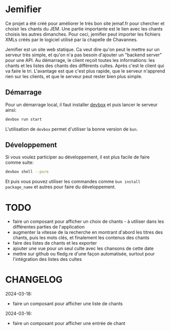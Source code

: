 # Jemifier

Ce projet a été créé pour améliorer le très bon site jemaf.fr pour chercher et choisir les chants du JEM.
Une partie importante est le lien avec les chants choisis les autres dimanches.
Pour ceci, jemifier peut importer les fichiers XMLs créés par le logiciel utilisé par la
chapelle de Chavannes.

Jemifier est un site web statique. 
Ca veut dire qu'on peut le mettre sur un serveur très simple, et qu'on n'a pas besoin d'ajouter un
"backend server" pour une API.
Au démarrage, le client reçoit toutes les informations: les chants et les listes des chants des différents
cultes.
Après c'est le client qui va faire le tri.
L'avantage est que c'est plus rapide, que le serveur n'apprend rien sur les clients, et que le serveur
peut rester bien plus simple.

## Démarrage

Pour un démarrage local, il faut installer [devbox](https://www.jetpack.io/devbox) et puis lancer
le serveur ainsi:

```bash
devbox run start
```

L'utilisation de `devbox` permet d'utiliser la bonne version de `bun`.

## Développement

Si vous voulez participer au développement, il est plus facile de faire comme suite:

```bash
devbox shell --pure
```

Et puis vous pouvez utiliser les commandes comme `bun install package_name` et autres pour
faire du développement.

# TODO

- faire un composant pour afficher un choix de chants - à utiliser dans les différentes parties de l'application
- augmenter la vitesse de la recherche en montrant d'abord les titres des chants, puis les mots clés, et finalement
les contenus des chants
- faire des listes de chants et les exporter
- ajouter une vue pour un seul culte avec les chansons de cette date
- mettre sur github ou fledg.re d'une façon automatisée, surtout pour l'intégration des listes des cultes

# CHANGELOG

2024-03-18:
- faire un composant pour afficher une liste de chants

2024-03-16:
- faire un composant pour afficher une entrée de chant